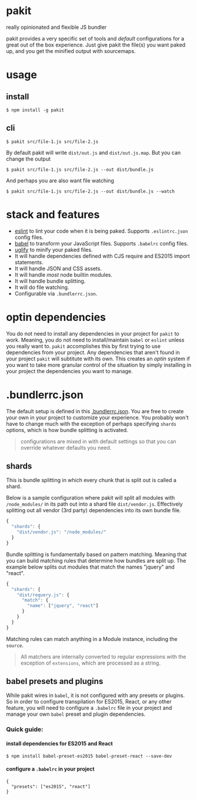 # pakit
really opinionated and flexible JS bundler

pakit provides a very specific set of tools and *default* configurations for a great out of the box experience. Just give pakit the file(s) you want paked up, and you get the minified output with sourcemaps.

# usage

## install

```
$ npm install -g pakit
```

## cli

```
$ pakit src/file-1.js src/file-2.js
```

By default pakit will write `dist/out.js` and `dist/out.js.map`. But you can change the output

```
$ pakit src/file-1.js src/file-2.js --out dist/bundle.js
```

And perhaps you are also want file watching

```
$ pakit src/file-1.js src/file-2.js --out dist/bundle.js --watch
```


# stack and features

- [eslint](http://eslint.org/) to lint your code when it is being paked. Supports `.eslintrc.json` config files.
- [babel](https://babeljs.io/) to transform your JavaScript files. Supports `.babelrc` config files.
- [uglify](https://github.com/mishoo/UglifyJS2) to minify your paked files.
- It will handle dependencies defined with CJS require and ES2015 import statements.
- It will handle JSON and CSS assets.
- It will handle *most* node builtin modules.
- It will handle bundle splitting.
- It will do file watching.
- Configurable via `.bundlerrc.json`.


# optin dependencies

You do not need to install any dependencies in your project for `pakit` to work. Meaning, you do not need to install/maintain `babel` or `eslint` unless you really want to. `pakit` accomplishes this by first trying to use dependencies from your project. Any dependencies that aren't found in your project `pakit` will subtitute with its own. This creates an *optin* system if you want to take more granular control of the situation by simply installing in your project the dependencies you want to manage.


# .bundlerrc.json

The default setup is defined in this [.bundlerrc.json](https://github.com/MiguelCastillo/pakit/blob/master/.bundlerrc.json). You are free to create your own in your project to customize your experience. You probably won't have to change much with the exception of perhaps specifying `shards` options, which is how bundle splitting is activated.

> configurations are mixed in with default settings so that you can override whatever defaults you need.

## shards

This is bundle splitting in which every chunk that is split out is called a shard.

Below is a sample configuration where pakit will split all modules with `/node_modules/` in its path out into a shard file `dist/vendor.js`. Effectively splitting out all vendor (3rd party) dependencies into its own bundle file.

``` javascript
{
  "shards": {
    "dist/vendor.js": "/node_modules/"
  }
}
```

Bundle splitting is fundamentally based on pattern matching. Meaning that you can build matching rules that determine how bundles are split up. The example below splits out modules that match the names "jquery" and "react".

``` javascript
{
  "shards": {
    "dist/requery.js": {
      "match": {
        "name": ["jquery", "react"]
      }
    }
  }
}
```

Matching rules can match anything in a Module instance, including the `source`.

> All matchers are internally converted to regular expressions with the exception of `extensions`, which are processed as a string.


## babel presets and plugins

While pakit wires in `babel`, it is not configured with any presets or plugins. So in order to configure transpilation for ES2015, React, or any other feature, you will need to configure a `.babelrc` file in your project and manage your own `babel` preset and plugin dependencies.

### Quick guide:

#### install dependencies for ES2015 and React

```
$ npm install babel-preset-es2015 babel-preset-react --save-dev
```


#### configure a `.babelrc` in your project

```
{
  "presets": ["es2015", "react"]
}
```
